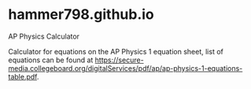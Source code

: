 # hammer798.github.io
AP Physics Calculator

Calculator for equations on the AP Physics 1 equation sheet, list of equations can be found at https://secure-media.collegeboard.org/digitalServices/pdf/ap/ap-physics-1-equations-table.pdf.
